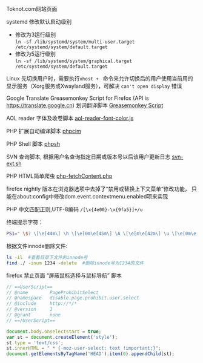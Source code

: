 Toknot.com网站页面

systemd 修改默认启动级别  
 * 修改为3运行级别  
  `ln -sf /lib/systemd/system/multi-user.target /etc/systemd/system/default.target` 
 * 修改为5运行级别  
  `ln -sf /lib/systemd/system/graphical.target /etc/systemd/system/default.target`

Linux 先切换用户时，需要执行`xhost + ` 命令来允许切换后的用户使用当前用的显示服务（Xorg服务或Xwayland服务），可解决 `can't open display` 错误 

Google Translate Greasemonkey Script for Firefox (API is https://translate.google.cn) 划词翻译脚本 
[Greasemonkey Script](http://toknot.com/download/google_translate_for_firefox.js)

AOL reader 字体及收卷脚本
[aol-reader-font-color.js](http://toknot.com/download/aol-reader-font-color.js)

PHP 扩展自动编译脚本
[phpcim](http://toknot.com/download/phpicm)

PHP Shell 脚本
[phpsh](http://toknot.com/download/phpsh)

SVN 查询脚本, 根据用户名查询指定日期或版本号以后该用户更新日志
[svn-ext.sh](http://toknot.com/download/svn-ext.sh)

PHP HTML简单爬虫
[php-fetchContent.php](http://toknot.com/download/fetchContent.php)

firefox nightly 版本在浏览器选项中去掉了“禁用或替换上下文菜单”修改功能，
只能在about:config中修改dom.event.contextmenu.enabled项来实现

PHP 中文匹配正则,UTF-8编码 `/[\x{4e00}-\x{9fa5}]+/u`

终端提示字符：
```bash
PS1=" \$? \[\e[44m\] \h \[\e[0m\e[45m\] \A \[\e[m\e[42m\] \u \[\e[0m\e[46m\] \w \[\e[0m\] \$ "
```

根据文件innode删除文件:
```bash
ls -il  #查看目录下文件的innode号
find ./ -inum 1234 -delete  #删除innode号为1234的文件
```


firefox 禁止页面 “屏蔽鼠标选择与鼠标导航” 脚本
```javascript
// ==UserScript==
// @name        PageProhibitSelect
// @namespace   disable.page.prohibit.user.select
// @include     http://*/*
// @version     1
// @grant       none
// ==/UserScript==

document.body.onselectstart = true;
var st = document.createElement('style');
st.type = 'text/css';
st.innerHTML = " * {-moz-user-select: text !important;}";
document.getElementsByTagName('HEAD').item(0).appendChild(st);
```
